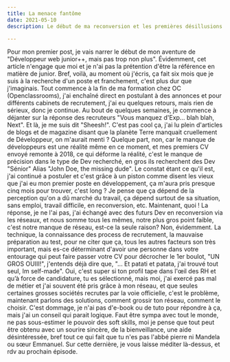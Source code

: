 ```yaml
---
title: La menace fantôme
date: 2021-05-10
description: Le début de ma reconversion et les premières désillusions.

---
```

 Pour mon premier post, je vais narrer le début de mon aventure de "Développeur web junior++, mais pas trop non plus". Évidemment, cet article n'engage que moi et je n'ai pas la prétention d'être la référence en matière de junior. Bref, voilà, au moment où j'écris, ça fait six mois que je suis à la recherche d'un poste et franchement, c'est plus dur que j'imaginais. Tout commence à la fin de ma formation chez OC (Openclassrooms), j'ai enchaîné direct en postulant à des annonces et pour différents cabinets de recrutement, j'ai eu quelques retours, mais rien de sérieux, donc je continue. Au bout de quelques semaines, je commence à déjanter sur la réponse des recruteurs "Vous manquez d'Exp... blah blah, Next". Et là, je me suis dit "Sheesh!". C'est pas cool ça, j'ai lu plein d'articles de blogs et de magazine disant que la planète Terre manquait cruellement de Développeur, on m'aurait menti ? Quelque part, non, car le manque de développeurs est une réalité même en ce moment, et mes premiers CV envoyé remonte à 2018, ce qui déforme la réalité, c'est le manque de précision dans le type de Dev recherché, en gros ils recherchent des Dev "Sénior" Alias "John Doe, the missing dude". Le constat étant ce qu'il est, j'ai continué a postuler et c'est grâce à un piston comme disent les vieux que j'ai eu mon premier poste en développement, ça m'aura pris presque cinq mois pour trouver, c'est long ? Je pense que ça dépend de la perception qu'on a dû marché du travail, ça dépend surtout de sa situation, sans emploi, travail difficile, en reconversion, etc. Maintenant, quoi ! La réponse, je ne l'ai pas, j'ai échangé avec des futurs Dev en reconversion via les réseaux, et nous somme tous les mêmes, notre plus gros point faible, c'est notre manque de réseau, est-ce la seule raison? Non, évidemment. La technique, la connaissance des process de recrutement, la mauvaise préparation au test, pour ne citer que ça, tous les autres facteurs son très important, mais es-ce déterminant d'avoir une personne dans votre entourage qui peut faire passer votre CV pour décrocher le 1er boulot, "UN GROS OUIII!", j'entends déjà dire que, "... Et patati et patata, j'ai trouvé tout seul, Im self-made". Oui, c'est super si ton profil tape dans l'œil des RH et qu’à force de candidature, tu es sélectionné, mais moi, j'ai exercé pas mal de métier et j'ai souvent été pris grâce à mon réseau, et que seules certaines grosses sociétés recrutes par la voie officielle, c'est le problème, maintenant parlons des solutions, comment grossir ton réseau, comment le choisir. C'est dommage, je n'ai pas d'e-book ou de tuto pour répondre à ça, mais j'ai un conseil qui parait logique. Faut être sympa avec tout le monde, ne pas sous-estimer le pouvoir des soft skills, moi je pense que tout peut être obtenu avec un sourire sincère, de la bienveillance, une aide désintéressée, bref tout ce qui fait que tu n'es pas l'abbé pierre ni Mandela ou sœur Emmanuel. Sur cette dernière, je vous laisse méditer là-dessus, et rdv au prochain épisode.

